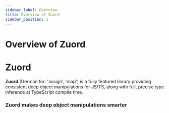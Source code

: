 ```yaml
---
sidebar_label: Overview
title: Overview of Zuord
sidebar_position: 1
---
```


# Overview of Zuord

# Zuord
**Zuord** (German for: 'assign', 'map') is a fully featured library providing consistent deep object manipulations for JS/TS, along with full, precise type inference at TypeScript compile time.

### Zuord makes deep object manipulations smarter